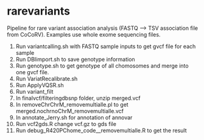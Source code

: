 # rarevariants
Pipeline for rare variant association analysis (FASTQ --> TSV association file from CoCoRV). Examples use whole exome sequencing files. 

1. Run variantcalling.sh with FASTQ sample inputs to get gvcf file for each sample
2. Run DBIimport.sh to save genotype information
3. Run genotype.sh to get genotype of all chomosomes and merge into one gvcf file.
4. Run VariatRecalibrate.sh
5. Run ApplyVQSR.sh
6. Run variant_filt
7. In finalvcf/filteringdbsnp folder, unzip merged.vcf
8. In removeChrChrM_removemultialle.pl to get merged.nochrnoChrM_removemultialle.vcf
9. In annotate_Jerry.sh for annotation of annovar
10. Run vcf2gds.R change vcf.gz to gds file
11. Run debug_R420PChome_code__removemultialle.R to get the result
